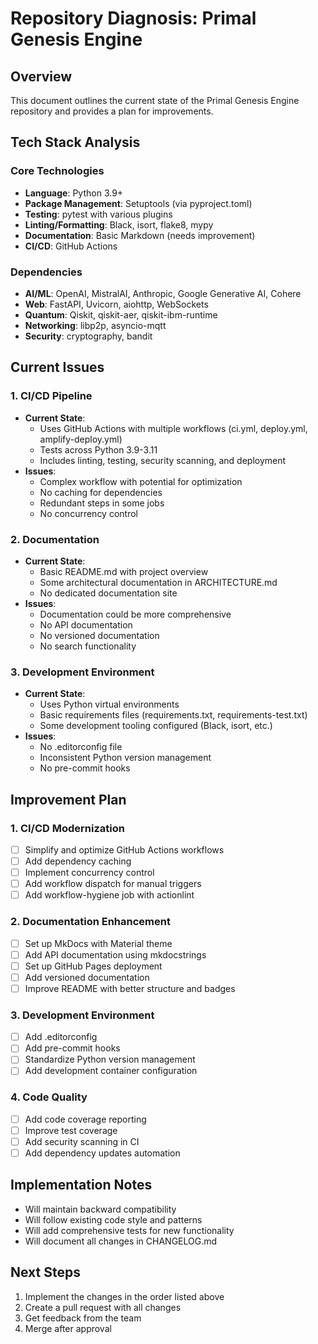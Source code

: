 # Repository Diagnosis: Primal Genesis Engine

## Overview
This document outlines the current state of the Primal Genesis Engine repository and provides a plan for improvements.

## Tech Stack Analysis

### Core Technologies
- **Language**: Python 3.9+
- **Package Management**: Setuptools (via pyproject.toml)
- **Testing**: pytest with various plugins
- **Linting/Formatting**: Black, isort, flake8, mypy
- **Documentation**: Basic Markdown (needs improvement)
- **CI/CD**: GitHub Actions

### Dependencies
- **AI/ML**: OpenAI, MistralAI, Anthropic, Google Generative AI, Cohere
- **Web**: FastAPI, Uvicorn, aiohttp, WebSockets
- **Quantum**: Qiskit, qiskit-aer, qiskit-ibm-runtime
- **Networking**: libp2p, asyncio-mqtt
- **Security**: cryptography, bandit

## Current Issues

### 1. CI/CD Pipeline
- **Current State**:
  - Uses GitHub Actions with multiple workflows (ci.yml, deploy.yml, amplify-deploy.yml)
  - Tests across Python 3.9-3.11
  - Includes linting, testing, security scanning, and deployment
- **Issues**:
  - Complex workflow with potential for optimization
  - No caching for dependencies
  - Redundant steps in some jobs
  - No concurrency control

### 2. Documentation
- **Current State**:
  - Basic README.md with project overview
  - Some architectural documentation in ARCHITECTURE.md
  - No dedicated documentation site
- **Issues**:
  - Documentation could be more comprehensive
  - No API documentation
  - No versioned documentation
  - No search functionality

### 3. Development Environment
- **Current State**:
  - Uses Python virtual environments
  - Basic requirements files (requirements.txt, requirements-test.txt)
  - Some development tooling configured (Black, isort, etc.)
- **Issues**:
  - No .editorconfig file
  - Inconsistent Python version management
  - No pre-commit hooks

## Improvement Plan

### 1. CI/CD Modernization
- [ ] Simplify and optimize GitHub Actions workflows
- [ ] Add dependency caching
- [ ] Implement concurrency control
- [ ] Add workflow dispatch for manual triggers
- [ ] Add workflow-hygiene job with actionlint

### 2. Documentation Enhancement
- [ ] Set up MkDocs with Material theme
- [ ] Add API documentation using mkdocstrings
- [ ] Set up GitHub Pages deployment
- [ ] Add versioned documentation
- [ ] Improve README with better structure and badges

### 3. Development Environment
- [ ] Add .editorconfig
- [ ] Add pre-commit hooks
- [ ] Standardize Python version management
- [ ] Add development container configuration

### 4. Code Quality
- [ ] Add code coverage reporting
- [ ] Improve test coverage
- [ ] Add security scanning in CI
- [ ] Add dependency updates automation

## Implementation Notes
- Will maintain backward compatibility
- Will follow existing code style and patterns
- Will add comprehensive tests for new functionality
- Will document all changes in CHANGELOG.md

## Next Steps
1. Implement the changes in the order listed above
2. Create a pull request with all changes
3. Get feedback from the team
4. Merge after approval
